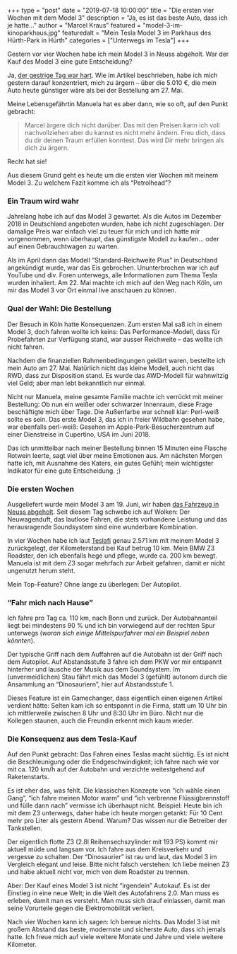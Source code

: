 +++
type = "post"
date = "2019-07-18 10:00:00"
title = "Die ersten vier Wochen mit dem Model 3"
description = "Ja, es ist das beste Auto, dass ich je hatte…"
author = "Marcel Kraus"
featured = "model-3-im-kinoparkhaus.jpg"
featuredalt = "Mein Tesla Model 3 im Parkhaus des Hürth-Park in Hürth"
categories = ["Unterwegs im Tesla"]
+++

Gestern vor vier Wochen habe ich mein Model 3 in Neuss abgeholt. War der Kauf des Model 3 eine gute Entscheidung?

Ja, [der gestrige Tag war hart](/blog/2019/07/neue-standard-farbe-und-gefallene-preise/ "Über Nacht hat Tesla die Preise angepasst; und mein Auto deutlich günstiger gemacht"). Wie im Artikel beschrieben, habe ich mich gestern darauf konzentriert, mich zu ärgern – über die 5.010 €, die mein Auto heute günstiger wäre als bei der Bestellung am 27. Mai.

Meine Lebensgefährtin Manuela hat es aber dann, wie so oft, auf den Punkt gebracht:

> Marcel ärgere dich nicht darüber. Das mit den Preisen kann ich voll nachvollziehen aber du kannst es nicht mehr ändern. Freu dich, dass du dir deinen Traum erfüllen konntest. Das wird Dir mehr bringen als dich zu ärgern.

Recht hat sie!

Aus diesem Grund geht es heute um die ersten vier Wochen mit meinem Model 3. Zu welchem Fazit komme ich als “Petrolhead”?

### Ein Traum wird wahr

Jahrelang habe ich auf das Model 3 gewartet. Als die Autos im Dezember 2018 in Deutschland angeboten wurden, habe ich nicht zugeschlagen. Der damalige Preis war einfach viel zu teuer für mich und ich hatte mir vorgenommen, wenn überhaupt, das günstigste Modell zu kaufen… oder auf einen Gebrauchtwagen zu warten.

Als im April dann das Modell “Standard-Reichweite Plus” in Deutschland angekündigt wurde, war das Eis gebrochen. Ununterbrochen war ich auf YouTube und div. Foren unterwegs, alle Informationen zum Thema Tesla wurden inhaliert. Am 22. Mai machte ich mich auf den Weg nach Köln, um mir das Model 3 vor Ort einmal live anschauen zu können.

### Qual der Wahl: Die Bestellung

Der Besuch in Köln hatte Konsequenzen. Zum ersten Mal saß ich in einem Model 3, doch fahren wollte ich keins: Das Performance-Modell, dass für Probefahrten zur Verfügung stand, war ausser Reichweite – das wollte ich nicht fahren.

Nachdem die finanziellen Rahmenbedingungen geklärt waren, bestellte ich mein Auto am 27. Mai. Natürlich nicht das kleine Modell, auch nicht das RWD, dass zur Disposition stand. Es wurde das AWD-Modell für wahnwitzig viel Geld; aber man lebt bekanntlich nur einmal.

Nicht nur Manuela, meine gesamte Familie machte ich verrückt mit meiner Bestellung: Ob nun ein weißer oder schwarzer Innenraum, diese Frage beschäftigte mich über Tage. Die Außenfarbe war schnell klar: Perl-weiß sollte es sein. Das erste Model 3, das ich in freier Wildbahn gesehen habe, war ebenfalls perl-weiß: Gesehen im Apple-Park-Besucherzentrum auf einer Dienstreise in Cupertino, USA im Juni 2018.

Das ich unmittelbar nach meiner Bestellung binnen 15 Minuten eine Flasche Rotwein leerte, sagt viel über meine Emotionen aus. Am nächsten Morgen hatte ich, mit Ausnahme des Katers, ein gutes Gefühl; mein wichtigster Indikator für eine gute Entscheidung. ;)

### Die ersten Wochen

Ausgeliefert wurde mein Model 3 am 19. Juni, wir haben [das Fahrzeug in Neuss abgeholt](/blog/2019/06/der-tag-der-abholung/ "In Neuss haben Manuela, mein Vater und ich das Model 3 abgeholt"). Seit diesem Tag schwebe ich auf Wolken: Der Neuwagenduft, das lautlose Fahren, die stets vorhandene Leistung und das herausragende Soundsystem sind eine wunderbare Kombination.

In vier Wochen habe ich laut [Teslafi](https://www.teslafi.com/signup.php?referred=twietesla "Teslafi ist ein Tool zur Auswertung von Fahrt- und Ladedaten von Teslas") genau 2.571 km mit meinem Model 3 zurückgelegt, der Kilometerstand bei Kauf betrug 10 km. Mein BMW Z3 Roadster, den ich ebenfalls hege und pflege, wurde ca. 200 km bewegt. Manuela ist mit dem Z3 sogar mehrfach zur Arbeit gefahren, damit er nicht ungenutzt herum steht.

Mein Top-Feature? Ohne lange zu überlegen: Der Autopilot.

### “Fahr mich nach Hause”

Ich fahre pro Tag ca. 110 km, nach Bonn und zurück. Der Autobahnanteil liegt bei mindestens 90 % und ich bin vorwiegend auf der rechten Spur unterwegs (*woran sich einige Mittelspurfahrer mal ein Beispiel neben könnten*).

Der typische Griff nach dem Auffahren auf die Autobahn ist der Griff nach dem Autopilot. Auf Abstandsstufe 3 fahre ich dem PKW vor mir entspannt hinterher und lausche der Musik aus dem Soundsystem. Im (unvermeidlichen) Stau fährt mich das Model 3 (gefühlt) autonom durch die Ansammlung an “Dinosauriern”, hier auf Abstandsstufe 1.

Dieses Feature ist ein Gamechanger, dass eigentlich einen eigenen Artikel verdient hätte: Selten kam ich so entspannt in die Firma, statt um 10 Uhr bin ich mittlerweile zwischen 8 Uhr und 8:30 Uhr im Büro. Nicht nur die Kollegen staunen, auch die Freundin erkennt mich kaum wieder.

### Die Konsequenz aus dem Tesla-Kauf

Auf den Punkt gebracht: Das Fahren eines Teslas macht süchtig. Es ist nicht die Beschleunigung oder die Endgeschwindigkeit; ich fahre nach wie vor mit ca. 120 km/h auf der Autobahn und verzichte weitestgehend auf Raketenstarts.

Es ist eher das, was fehlt. Die klassischen Konzepte von “ich wähle einen Gang”, “ich fahre meinen Motor warm” und “ich verbrenne Flüssigbrennstoff und fülle dann nach” vermisse ich überhaupt nicht. Beispiel: Heute bin ich mit dem Z3 unterwegs, daher habe ich heute morgen getankt: Für 10 Cent mehr pro Liter als gestern Abend. Warum? Das wissen nur die Betreiber der Tankstellen.

Der eigentlich flotte Z3 (2.8l Reihensechszylinder mit 193 PS) kommt mir aktuell müde und langsam vor. Ich fahre aus dem Kreisverkehr und vergesse zu schalten. Der “Dinosaurier” ist rau und laut, das Model 3 im Vergleich elegant und leise. Bitte nicht falsch verstehen: Ich liebe meinen Z3 und habe aktuell nicht vor, mich von dem Roadster zu trennen.

Aber: Der Kauf eines Model 3 ist nicht “irgendein” Autokauf. Es ist der Einstieg in eine neue Welt; in die Welt des Autofahrens 2.0. Man muss es erleben, damit man es versteht. Man muss sich drauf einlassen, damit man seine Vorurteile gegen die Elektromobilität verliert.

Nach vier Wochen kann ich sagen: Ich bereue nichts. Das Model 3 ist mit großem Abstand das beste, modernste und sicherste Auto, dass ich jemals hatte. Ich freue mich auf viele weitere Monate und Jahre und viele weitere Kilometer.
